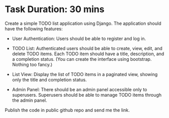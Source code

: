 # Task Duration: 30 mins

Create a simple TODO list application using Django. The application should have the following features:

* User Authentication: Users should be able to register and log in.

* TODO List: Authenticated users should be able to create, view, edit, and delete TODO items. Each TODO item should have a title, description, and a completion status.
(You can create the interface using bootstrap. Nothing too fancy.)

* List View: Display the list of TODO items in a paginated view, showing only the title and completion status.

* Admin Panel: There should be an admin panel accessible only to superusers. Superusers should be able to manage TODO items through the admin panel.

Publish the code in public github repo and send me the link.
